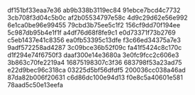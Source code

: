 df151bf33eaa7e36
ab9b338b3119ec84
91ebce7bcd4c7732
3cb708f3d04c5b0c
af2b05534797e58c
4d9c29d62e56e992
6e1ca0be96e99455
79cbd3b75ee5c1f2
156cf9dd70f194ee
5c987db95b4e1f1f
a4df76d68f8fe9c1
e0d73371f73b2769
c5eb1437e41c8356
ea0fb53395c13dfe
f3c66ed34375a7e3
9adf572258ad4287
3c09bce36b52f09c
fa41f5424c8c170c
d1f294e74f6750f3
daaf300e14e3680a
3e0fc9fcc2c606e3
3b863c70fe2219a4
16875198307c3f36
683798f53a23ad75
e22d9bec96c318ca
03225d5bf56dfdf5
200036cc038a46ad
87da82b006f20631
c6d86dc100e94d13
f0e8c5a40601e581
78aad5c50e13eefa
